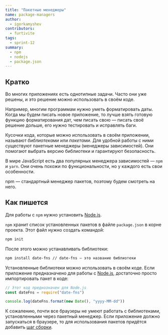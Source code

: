 ```yaml
---
title: "Пакетные менеджеры"
name: package-managers
author:
  - igorkamyshev
contributors:
  - furtivite
tags:
  - sprint-12
summary:
  - npm
  - nodejs
  - package.json
---
```


## Кратко

Во многих приложениях есть однотипные задачи. Часто они уже решены, и это решение можно использовать в своём коде.

Например, многим программам нужно уметь форматировать даты. Когда мы будем писать новое приложение, то лучше взять готовую функцию форматирования дат, чем писать свою — писать своё решение дольше, его нужно тестировать и исправлять баги.

Кусочки кода, которые можно использовать в своём приложении, называют _библиотеками_ или _пакетами_. Для удобной работы с ними существуют пакетные менеджеры (менеджеры зависимостей). Они помогают выбрать версию библиотеки и гарантируют безопасность.

В мире JavaScript есть два популярных менеджера зависимостей — `npm` и `yarn`. Они очень похожи по функциональности, но у каждого есть свои особенности.

npm — стандартный менеджер пакетов, поэтому будем смотреть на него.

## Как пишется

Для работы с `npm` нужно установить [Node.js](https://nodejs.org).

`npm` хранит список установленных пакетов в файле `package.json` в корне проекта. Этот файл нужно создать командой:

```bash
npm init
```

После этого можно устанавливать библиотеки:

```bash
npm install date-fns // date-fns — это название библиотеки
```

Установленные библиотеки можно использовать в своём коде. Если приложение предназначено для работы с [Node.js](/js/tools/nodejs), достаточно просто импортировать пакет в коде:

```js
// Этот код преднозначен для Node.js
const dateFns = require("date-fns")

console.log(dateFns.format(new Date(), "yyyy-MM-dd"))
```

К сожалению, почти все браузеры не умеют работать с библиотеками, установленными через пакетный менеджер. Если приложение должно запускаться в браузере, то для использования пакетов придётся добавить [шаг сборки](/js/tools/bundlers).
